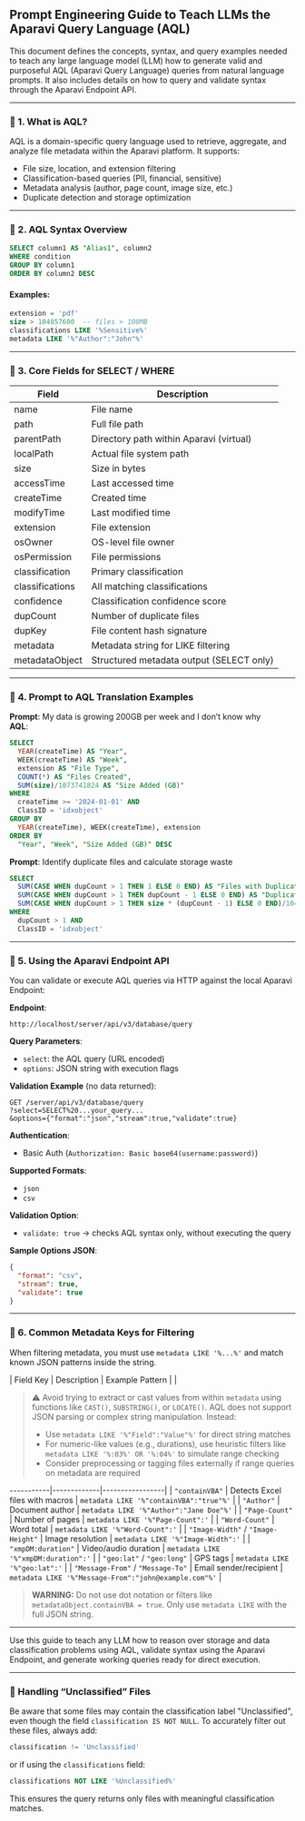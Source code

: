 ## Prompt Engineering Guide to Teach LLMs the Aparavi Query Language (AQL)

This document defines the concepts, syntax, and query examples needed to teach any large language model (LLM) how to generate valid and purposeful AQL (Aparavi Query Language) queries from natural language prompts. It also includes details on how to query and validate syntax through the Aparavi Endpoint API.

---

### 🔹 1. What is AQL?
AQL is a domain-specific query language used to retrieve, aggregate, and analyze file metadata within the Aparavi platform. It supports:
- File size, location, and extension filtering
- Classification-based queries (PII, financial, sensitive)
- Metadata analysis (author, page count, image size, etc.)
- Duplicate detection and storage optimization

---

### 🔹 2. AQL Syntax Overview
```sql
SELECT column1 AS "Alias1", column2
WHERE condition
GROUP BY column1
ORDER BY column2 DESC
```

#### Examples:
```sql
extension = 'pdf'
size > 104857600  -- files > 100MB
classifications LIKE '%Sensitive%'
metadata LIKE '%"Author":"John"%'
```

---

### 🔹 3. Core Fields for SELECT / WHERE
| Field | Description |
|-------|-------------|
| name | File name |
| path | Full file path |
| parentPath | Directory path within Aparavi (virtual) |
| localPath | Actual file system path |
| size | Size in bytes |
| accessTime | Last accessed time |
| createTime | Created time |
| modifyTime | Last modified time |
| extension | File extension |
| osOwner | OS-level file owner |
| osPermission | File permissions |
| classification | Primary classification |
| classifications | All matching classifications |
| confidence | Classification confidence score |
| dupCount | Number of duplicate files |
| dupKey | File content hash signature |
| metadata | Metadata string for LIKE filtering |
| metadataObject | Structured metadata output (SELECT only) |

---

### 🔹 4. Prompt to AQL Translation Examples

**Prompt**: My data is growing 200GB per week and I don’t know why  
**AQL**:
```sql
SELECT
  YEAR(createTime) AS "Year",
  WEEK(createTime) AS "Week",
  extension AS "File Type",
  COUNT(*) AS "Files Created",
  SUM(size)/1073741824 AS "Size Added (GB)"
WHERE
  createTime >= '2024-01-01' AND
  ClassID = 'idxobject'
GROUP BY
  YEAR(createTime), WEEK(createTime), extension
ORDER BY
  "Year", "Week", "Size Added (GB)" DESC
```

**Prompt**: Identify duplicate files and calculate storage waste
```sql
SELECT 
  SUM(CASE WHEN dupCount > 1 THEN 1 ELSE 0 END) AS "Files with Duplicates",
  SUM(CASE WHEN dupCount > 1 THEN dupCount - 1 ELSE 0 END) AS "Duplicate Instances",
  SUM(CASE WHEN dupCount > 1 THEN size * (dupCount - 1) ELSE 0 END)/1048576 AS "Potential Space Savings (MB)"
WHERE 
  dupCount > 1 AND
  ClassID = 'idxobject'
```

---

### 🔹 5. Using the Aparavi Endpoint API

You can validate or execute AQL queries via HTTP against the local Aparavi Endpoint:

**Endpoint**:
```
http://localhost/server/api/v3/database/query
```

**Query Parameters**:
- `select`: the AQL query (URL encoded)
- `options`: JSON string with execution flags

**Validation Example** (no data returned):
```http
GET /server/api/v3/database/query
?select=SELECT%20...your_query...
&options={"format":"json","stream":true,"validate":true}
```

**Authentication**:
- Basic Auth (`Authorization: Basic base64(username:password)`)

**Supported Formats**:
- `json`
- `csv`

**Validation Option**:
- `validate: true` → checks AQL syntax only, without executing the query

**Sample Options JSON**:
```json
{
  "format": "csv",
  "stream": true,
  "validate": true
}
```


---

### 🔹 6. Common Metadata Keys for Filtering

When filtering metadata, you must use `metadata LIKE '%...%'` and match known JSON patterns inside the string.

| Field Key | Description | Example Pattern |
|
> ⚠️ Avoid trying to extract or cast values from within `metadata` using functions like `CAST()`, `SUBSTRING()`, or `LOCATE()`. AQL does not support JSON parsing or complex string manipulation. Instead:
> - Use `metadata LIKE '%"Field":"Value"%'` for direct string matches
> - For numeric-like values (e.g., durations), use heuristic filters like `metadata LIKE '%:03%' OR '%:04%'` to simulate range checking
> - Consider preprocessing or tagging files externally if range queries on metadata are required


-----------|-------------|-----------------|
| `"containVBA"` | Detects Excel files with macros | `metadata LIKE '%"containVBA":"true"%'` |
| `"Author"` | Document author | `metadata LIKE '%"Author":"Jane Doe"%'` |
| `"Page-Count"` | Number of pages | `metadata LIKE '%"Page-Count":'` |
| `"Word-Count"` | Word total | `metadata LIKE '%"Word-Count":'` |
| `"Image-Width"` / `"Image-Height"` | Image resolution | `metadata LIKE '%"Image-Width":'` |
| `"xmpDM:duration"` | Video/audio duration | `metadata LIKE '%"xmpDM:duration":'` |
| `"geo:lat"` / `"geo:long"` | GPS tags | `metadata LIKE '%"geo:lat":'` |
| `"Message-From"` / `"Message-To"` | Email sender/recipient | `metadata LIKE '%"Message-From":"john@example.com"%'` |

> **WARNING:** Do not use dot notation or filters like `metadataObject.containVBA = true`. Only use `metadata LIKE` with the full JSON string.

---

Use this guide to teach any LLM how to reason over storage and data classification problems using AQL, validate syntax using the Aparavi Endpoint, and generate working queries ready for direct execution.

---

### 🔹 Handling “Unclassified” Files

Be aware that some files may contain the classification label "Unclassified", even though the field `classification IS NOT NULL`. To accurately filter out these files, always add:

```sql
classification != 'Unclassified'
```

or if using the `classifications` field:

```sql
classifications NOT LIKE '%Unclassified%'
```

This ensures the query returns only files with meaningful classification matches.
